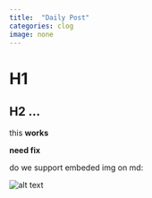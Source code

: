 ```yaml
---
title:  "Daily Post"
categories: clog
image: none
---
```


# H1
## H2 ...

this **works**

__need fix__

do we support embeded img on md: 


![alt text](http://i.imgur.com/1KfurPt.png "some random thing")

